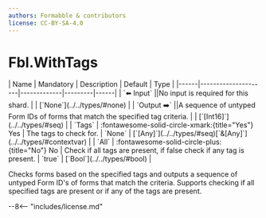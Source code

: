 ```yaml
---
authors: Formabble & contributors
license: CC-BY-SA-4.0
---
```



# Fbl.WithTags

<div class="sh-parameters" markdown="1">
| Name | Mandatory | Description | Default | Type |
|------|---------------------|-------------|---------|------|
| `⬅️ Input` ||No input is required for this shard. | | [`None`](../../types/#none) |
| `Output ➡️` ||A sequence of untyped Form IDs of forms that match the specified tag criteria. | | [`[Int16]`](../../types/#seq) |
| `Tags` | :fontawesome-solid-circle-xmark:{title="Yes"} Yes  | The tags to check for. | `None` | [`[Any]`](../../types/#seq)[`&[Any]`](../../types/#contextvar) |
| `All` | :fontawesome-solid-circle-plus:{title="No"} No  | Check if all tags are present, if false check if any tag is present. | `true` | [`Bool`](../../types/#bool) |

</div>

Checks forms based on the specified tags and outputs a sequence of untyped Form ID's of forms that match the criteria. Supports checking if all specified tags are present or if any of the tags are present.

--8<-- "includes/license.md"

